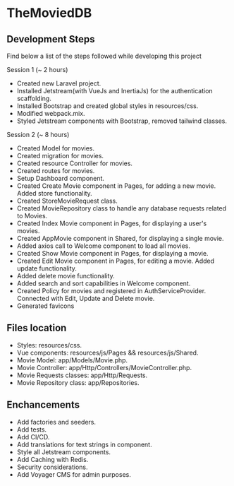 # TheMoviedDB

## Development Steps

Find below a list of the steps followed while developing this project

Session 1 (~ 2 hours)

-   Created new Laravel project.
-   Installed Jetstream(with VueJs and InertiaJs) for the authentication scaffolding.
-   Installed Bootstrap and created global styles in resources/css.
-   Modified webpack.mix.
-   Styled Jetstream components with Bootstrap, removed tailwind classes.

Session 2 (~ 8 hours)

-   Created Model for movies.
-   Created migration for movies.
-   Created resource Controller for movies.
-   Created routes for movies.
-   Setup Dashboard component.
-   Created Create Movie component in Pages, for adding a new movie. Added store functionality.
-   Created StoreMovieRequest class.
-   Created MovieRepository class to handle any database requests related to Movies.
-   Created Index Movie component in Pages, for displaying a user's movies.
-   Created AppMovie component in Shared, for displaying a single movie.
-   Added axios call to Welcome component to load all movies.
-   Created Show Movie component in Pages, for displaying a movie.
-   Created Edit Movie component in Pages, for editing a movie. Added update functionality.
-   Added delete movie functionality.
-   Added search and sort capabilities in Welcome component.
-   Created Policy for movies and registered in AuthServiceProvider. Connected with Edit, Update and Delete movie.
-   Generated favicons

## Files location

-   Styles: resources/css.
-   Vue components: resources/js/Pages && resources/js/Shared.
-   Movie Model: app/Models/Movie.php.
-   Movie Controller: app/Http/Controllers/MovieController.php.
-   Movie Requests classes: app/Http/Requests.
-   Movie Repository class: app/Repositories.

## Enchancements

-   Add factories and seeders.
-   Add tests.
-   Add CI/CD.
-   Add translations for text strings in component.
-   Style all Jetstream components.
-   Add Caching with Redis.
-   Security considerations.
-   Add Voyager CMS for admin purposes.
